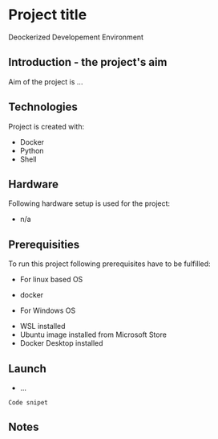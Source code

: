 # Project title
Deockerized Developement Environment
## Introduction - the project's aim
Aim of the project is ...
## Technologies
Project is created with:
* Docker
* Python
* Shell

## Hardware
Following hardware setup is used for the project:
* n/a

## Prerequisities
To run this project following prerequisites have to be fulfilled:
* For linux based OS
- docker
* For Windows OS
- WSL installed
- Ubuntu image installed from Microsoft Store
- Docker Desktop installed

## Launch
* ...
```
Code snipet
```
## Notes
